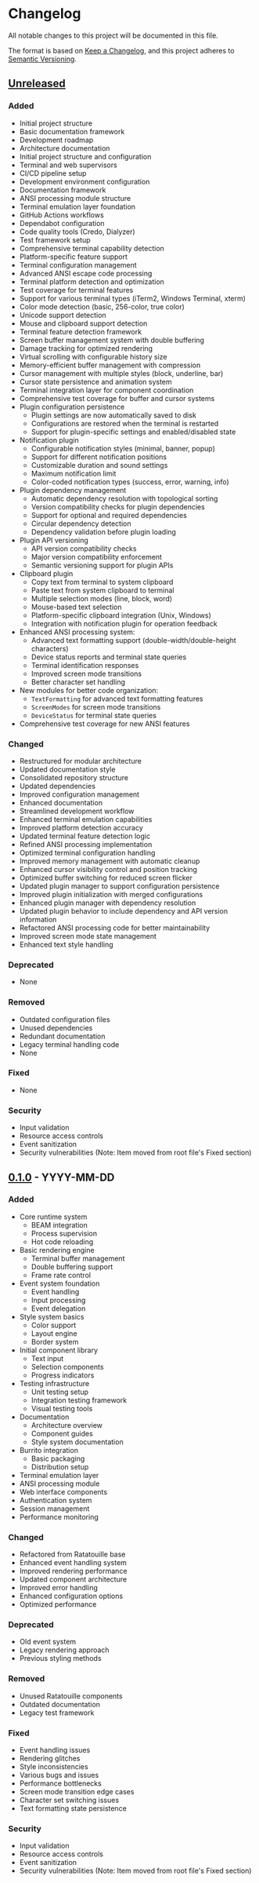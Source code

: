 # Changelog

All notable changes to this project will be documented in this file.

The format is based on [Keep a Changelog](https://keepachangelog.com/en/1.0.0/),
and this project adheres to [Semantic Versioning](https://semver.org/spec/v2.0.0.html).

## [Unreleased]

### Added

- Initial project structure
- Basic documentation framework
- Development roadmap
- Architecture documentation
- Initial project structure and configuration
- Terminal and web supervisors
- CI/CD pipeline setup
- Development environment configuration
- Documentation framework
- ANSI processing module structure
- Terminal emulation layer foundation
- GitHub Actions workflows
- Dependabot configuration
- Code quality tools (Credo, Dialyzer)
- Test framework setup
- Comprehensive terminal capability detection
- Platform-specific feature support
- Terminal configuration management
- Advanced ANSI escape code processing
- Terminal platform detection and optimization
- Test coverage for terminal features
- Support for various terminal types (iTerm2, Windows Terminal, xterm)
- Color mode detection (basic, 256-color, true color)
- Unicode support detection
- Mouse and clipboard support detection
- Terminal feature detection framework
- Screen buffer management system with double buffering
- Damage tracking for optimized rendering
- Virtual scrolling with configurable history size
- Memory-efficient buffer management with compression
- Cursor management with multiple styles (block, underline, bar)
- Cursor state persistence and animation system
- Terminal integration layer for component coordination
- Comprehensive test coverage for buffer and cursor systems
- Plugin configuration persistence
  - Plugin settings are now automatically saved to disk
  - Configurations are restored when the terminal is restarted
  - Support for plugin-specific settings and enabled/disabled state
- Notification plugin
  - Configurable notification styles (minimal, banner, popup)
  - Support for different notification positions
  - Customizable duration and sound settings
  - Maximum notification limit
  - Color-coded notification types (success, error, warning, info)
- Plugin dependency management
  - Automatic dependency resolution with topological sorting
  - Version compatibility checks for plugin dependencies
  - Support for optional and required dependencies
  - Circular dependency detection
  - Dependency validation before plugin loading
- Plugin API versioning
  - API version compatibility checks
  - Major version compatibility enforcement
  - Semantic versioning support for plugin APIs
- Clipboard plugin
  - Copy text from terminal to system clipboard
  - Paste text from system clipboard to terminal
  - Multiple selection modes (line, block, word)
  - Mouse-based text selection
  - Platform-specific clipboard integration (Unix, Windows)
  - Integration with notification plugin for operation feedback
- Enhanced ANSI processing system:
  - Advanced text formatting support (double-width/double-height characters)
  - Device status reports and terminal state queries
  - Terminal identification responses
  - Improved screen mode transitions
  - Better character set handling
- New modules for better code organization:
  - `TextFormatting` for advanced text formatting features
  - `ScreenModes` for screen mode transitions
  - `DeviceStatus` for terminal state queries
- Comprehensive test coverage for new ANSI features

### Changed

- Restructured for modular architecture
- Updated documentation style
- Consolidated repository structure
- Updated dependencies
- Improved configuration management
- Enhanced documentation
- Streamlined development workflow
- Enhanced terminal emulation capabilities
- Improved platform detection accuracy
- Updated terminal feature detection logic
- Refined ANSI processing implementation
- Optimized terminal configuration handling
- Improved memory management with automatic cleanup
- Enhanced cursor visibility control and position tracking
- Optimized buffer switching for reduced screen flicker
- Updated plugin manager to support configuration persistence
- Improved plugin initialization with merged configurations
- Enhanced plugin manager with dependency resolution
- Updated plugin behavior to include dependency and API version information
- Refactored ANSI processing code for better maintainability
- Improved screen mode state management
- Enhanced text style handling

### Deprecated

- None

### Removed

- Outdated configuration files
- Unused dependencies
- Redundant documentation
- Legacy terminal handling code
- None

### Fixed

- None

### Security

- Input validation
- Resource access controls
- Event sanitization
- Security vulnerabilities (Note: Item moved from root file's Fixed section)

## [0.1.0] - YYYY-MM-DD

### Added

- Core runtime system
  - BEAM integration
  - Process supervision
  - Hot code reloading
- Basic rendering engine
  - Terminal buffer management
  - Double buffering support
  - Frame rate control
- Event system foundation
  - Event handling
  - Input processing
  - Event delegation
- Style system basics
  - Color support
  - Layout engine
  - Border system
- Initial component library
  - Text input
  - Selection components
  - Progress indicators
- Testing infrastructure
  - Unit testing setup
  - Integration testing framework
  - Visual testing tools
- Documentation
  - Architecture overview
  - Component guides
  - Style system documentation
- Burrito integration
  - Basic packaging
  - Distribution setup
- Terminal emulation layer
- ANSI processing module
- Web interface components
- Authentication system
- Session management
- Performance monitoring

### Changed

- Refactored from Ratatouille base
- Enhanced event handling system
- Improved rendering performance
- Updated component architecture
- Improved error handling
- Enhanced configuration options
- Optimized performance

### Deprecated

- Old event system
- Legacy rendering approach
- Previous styling methods

### Removed

- Unused Ratatouille components
- Outdated documentation
- Legacy test framework

### Fixed

- Event handling issues
- Rendering glitches
- Style inconsistencies
- Various bugs and issues
- Performance bottlenecks
- Screen mode transition edge cases
- Character set switching issues
- Text formatting state persistence

### Security

- Input validation
- Resource access controls
- Event sanitization
- Security vulnerabilities (Note: Item moved from root file's Fixed section)

[Unreleased]: https://github.com/Hydepwns/raxol/compare/v0.1.0...HEAD
[0.1.0]: https://github.com/Hydepwns/raxol/releases/tag/v0.1.0
